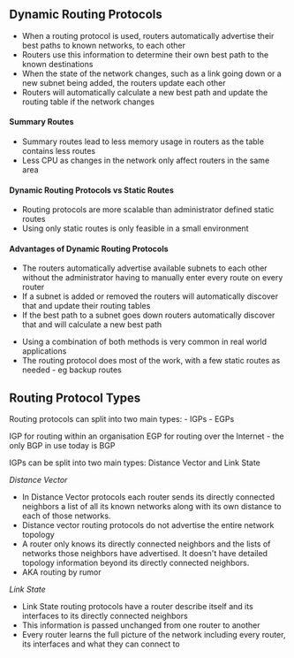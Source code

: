 ## Dynamic Routing Protocols

* When a routing protocol is used, routers automatically advertise their best paths to known networks, to each other
* Routers use this information to determine their own best path to the known destinations
* When the state of the network changes, such as a link going down or a new subnet being added, the routers update each other
* Routers will automatically calculate a new best path and update the routing table if the network changes

#### Summary Routes
- Summary routes lead to less memory usage in routers as the table contains less routes
- Less CPU as changes in the network only affect routers in the same area

#### Dynamic Routing Protocols vs Static Routes

* Routing protocols are more scalable than administrator defined static routes
* Using only static routes is only feasible in a small environment

#### Advantages of Dynamic Routing Protocols 
- The routers automatically advertise available subnets to each other without the administrator having to manually enter every route on every router
- If a subnet is added or removed the routers will automatically discover that and update their routing tables
- If the best path to a subnet goes down routers automatically discover that and will calculate a new best path

* Using a combination of both methods is very common in real world applications
* The routing protocol does most of the work, with a few static routes as needed - eg backup routes

## Routing Protocol Types

Routing protocols can split into two main types:
    - IGPs
    - EGPs

IGP for routing within an organisation
EGP for routing over the Internet -  the only BGP in use today is BGP

IGPs can be split into two main types: Distance Vector and Link State

*Distance Vector*
- In Distance Vector protocols each router sends its directly connected neighbors a list of all its known networks along with its own distance to each of those networks.
- Distance vector routing protocols do not advertise the entire network topology
- A router only knows its directly connected neighbors and the lists of networks those neighbors have advertised. It doesn't have detailed topology information beyond its directly connected neighbors.
- AKA routing by rumor


*Link State*
* Link State routing protocols have a router describe itself and its interfaces to its directly connected neighbors
* This information is passed unchanged from one router to another
* Every router learns the full picture of the network including every router, its interfaces and what they can connect to













